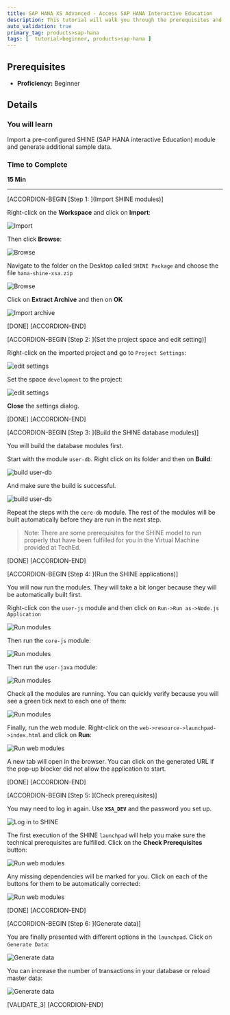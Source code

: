 ```yaml
---
title: SAP HANA XS Advanced - Access SAP HANA Interactive Education
description: This tutorial will walk you through the prerequisites and initial setup to enable the SHINE objects in XS Advanced
auto_validation: true
primary_tag: products>sap-hana
tags: [  tutorial>beginner, products>sap-hana ]
---
```


## Prerequisites
 - **Proficiency:** Beginner

## Details
### You will learn  
Import a pre-configured SHINE (SAP HANA interactive Education) module and generate additional sample data.

### Time to Complete
**15 Min**

---


[ACCORDION-BEGIN [Step 1: ](Import SHINE modules)]

Right-click on the **Workspace** and click on **Import**:

![Import](import.png)

Then click **Browse**:

![Browse](browse2.png)

Navigate to the folder on the Desktop called `SHINE Package` and choose the file `hana-shine-xsa.zip`

![Browse](browse3.png)

Click on **Extract Archive** and then on **OK**

![Import archive](import2.png)


[DONE]
[ACCORDION-END]


[ACCORDION-BEGIN [Step 2: ](Set the project space and edit setting)]

Right-click on the imported project and go to `Project Settings`:

![edit settings](7.png)

Set the space `development` to the project:

![edit settings](8.png)

**Close** the settings dialog.

[DONE]
[ACCORDION-END]


[ACCORDION-BEGIN [Step 3: ](Build the SHINE database modules)]

You will build the database modules first.  

Start with the module `user-db`. Right click on its folder and then on **Build**:

![build user-db](build.png)

And make sure the build is successful.

![build user-db](build2.png)

Repeat the steps with the `core-db` module. The rest of the modules will be built automatically before they are run in the next step.

>Note: There are some prerequisites for the SHINE model to run properly that have been fulfilled for you in the Virtual Machine provided at TechEd.
&nbsp;


[DONE]
[ACCORDION-END]

[ACCORDION-BEGIN [Step 4: ](Run the SHINE applications)]

You will now run the modules. They will take a bit longer because they will be automatically built first.

Right-click con the `user-js` module and then click on `Run->Run as->Node.js Application`

![Run modules](run-user.png)

Then run the `core-js` module:

![Run modules](run-core.png)

Then run the `user-java` module:

![Run modules](run-java.png)

Check all the modules are running. You can quickly verify because you will see a green tick next to each one of them:

![Run modules](run-java.png)

Finally, run the web module. Right-click on the `web->resource->launchpad->index.html` and click on **Run**:

![Run web modules](index.png)

A new tab will open in the browser. You can click on the generated URL if the pop-up blocker did not allow the application to start.

[DONE]
[ACCORDION-END]

[ACCORDION-BEGIN [Step 5: ](Check prerequisites)]

You may need to log in again. Use **`XSA_DEV`** and the password you set up.

![Log in to SHINE](login.png)

The first execution of the SHINE `launchpad` will help you make sure the technical prerequisites are fulfilled. Click on the **Check Prerequisites** button:

![Run web modules](shine1.png)

Any missing dependencies will be marked for you. Click on each of the buttons for them to be automatically corrected:

![Run web modules](shine_x.png)

[DONE]
[ACCORDION-END]

[ACCORDION-BEGIN [Step 6: ](Generate data)]

You are finally presented with different options in the `launchpad`. Click on `Generate Data`:

![Generate data](shin.png)

You can increase the number of transactions in your database or reload master data:

![Generate data](shine3.png)



[VALIDATE_3]
[ACCORDION-END]

